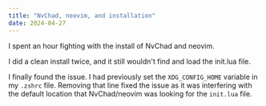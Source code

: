 ```yaml
---
title: "NvChad, neovim, and installation"
date: 2024-04-27
---
```


I spent an hour fighting with the install of NvChad and neovim.

I did a clean install twice, and it still wouldn't find and load the init.lua file.

I finally found the issue. I had previously set the `XDG_CONFIG_HOME` variable in my `.zshrc` file.
Removing that line fixed the issue as it was interfering with the default location that NvChad/neovim was looking for the `init.lua` file.
